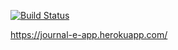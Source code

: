 [![Build Status](https://app.travis-ci.com/eplacebo/RESTFlywayHeroku.svg?branch=main)](https://app.travis-ci.com/eplacebo/RESTFlywayHeroku)

https://journal-e-app.herokuapp.com/
